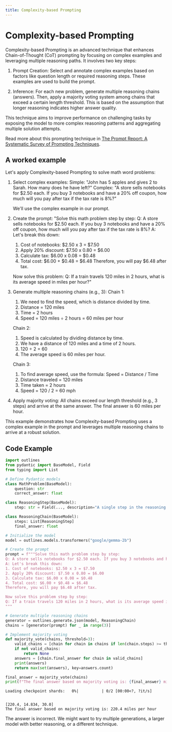 ```yaml
---
title: Complexity-based Prompting
---
```


# Complexity-based Prompting


Complexity-based Prompting is an advanced technique that enhances Chain-of-Thought (CoT) prompting by focusing on complex examples and leveraging multiple reasoning paths. It involves two key steps:

1. Prompt Creation: Select and annotate complex examples based on factors like question length or required reasoning steps. These examples are used to build the prompt.

2. Inference: For each new problem, generate multiple reasoning chains (answers). Then, apply a majority voting system among chains that exceed a certain length threshold. This is based on the assumption that longer reasoning indicates higher answer quality.

This technique aims to improve performance on challenging tasks by exposing the model to more complex reasoning patterns and aggregating multiple solution attempts.

Read more about this prompting technique in [The Prompt Report: A Systematic Survey of Prompting Techniques](https://arxiv.org/abs/2406.06608).

## A worked example


Let's apply Complexity-based Prompting to solve math word problems:

1. Select complex examples:
   Simple: "John has 5 apples and gives 2 to Sarah. How many does he have left?"
   Complex: "A store sells notebooks for $2.50 each. If you buy 3 notebooks and have a 20% off coupon, how much will you pay after tax if the tax rate is 8%?"

   We'll use the complex example in our prompt.

2. Create the prompt:
   "Solve this math problem step by step:
   Q: A store sells notebooks for $2.50 each. If you buy 3 notebooks and have a 20% off coupon, how much will you pay after tax if the tax rate is 8%?
   A: Let's break this down:
   1. Cost of notebooks: $2.50 x 3 = $7.50
   2. Apply 20% discount: $7.50 x 0.80 = $6.00
   3. Calculate tax: $6.00 x 0.08 = $0.48
   4. Total cost: $6.00 + $0.48 = $6.48
   Therefore, you will pay $6.48 after tax.

   Now solve this problem:
   Q: If a train travels 120 miles in 2 hours, what is its average speed in miles per hour?"

3. Generate multiple reasoning chains (e.g., 3):
   Chain 1:
   1. We need to find the speed, which is distance divided by time.
   2. Distance = 120 miles
   3. Time = 2 hours
   4. Speed = 120 miles ÷ 2 hours = 60 miles per hour

   Chain 2:
   1. Speed is calculated by dividing distance by time.
   2. We have a distance of 120 miles and a time of 2 hours.
   3. 120 ÷ 2 = 60
   4. The average speed is 60 miles per hour.

   Chain 3:
   1. To find average speed, use the formula: Speed = Distance / Time
   2. Distance traveled = 120 miles
   3. Time taken = 2 hours
   4. Speed = 120 / 2 = 60 mph

4. Apply majority voting:
   All chains exceed our length threshold (e.g., 3 steps) and arrive at the same answer.
   The final answer is 60 miles per hour.

This example demonstrates how Complexity-based Prompting uses a complex example in the prompt and leverages multiple reasoning chains to arrive at a robust solution.

## Code Example






```python
import outlines
from pydantic import BaseModel, Field
from typing import List

# Define Pydantic models
class MathProblem(BaseModel):
    question: str
    correct_answer: float

class ReasoningStep(BaseModel):
    step: str = Field(..., description="A single step in the reasoning process")

class ReasoningChain(BaseModel):
    steps: List[ReasoningStep]
    final_answer: float

# Initialize the model
model = outlines.models.transformers("google/gemma-2b")

# Create the prompt
prompt = f"""Solve this math problem step by step:
Q: A store sells notebooks for $2.50 each. If you buy 3 notebooks and have a 20% off coupon, how much will you pay after tax if the tax rate is 8%?
A: Let's break this down:
1. Cost of notebooks: $2.50 x 3 = $7.50
2. Apply 20% discount: $7.50 x 0.80 = $6.00
3. Calculate tax: $6.00 x 0.08 = $0.48
4. Total cost: $6.00 + $0.48 = $6.48
Therefore, you will pay $6.48 after tax.

Now solve this problem step by step:
Q: If a train travels 120 miles in 2 hours, what is its average speed in miles per hour?
"""

# Generate multiple reasoning chains
generator = outlines.generate.json(model, ReasoningChain)
chains = [generator(prompt) for _ in range(3)]

# Implement majority voting
def majority_vote(chains, threshold=3):
    valid_chains = [chain for chain in chains if len(chain.steps) >= threshold]
    if not valid_chains:
        return None
    answers = [chain.final_answer for chain in valid_chains]
    print(answers)
    return max(set(answers), key=answers.count)

final_answer = majority_vote(chains)
print(f"The final answer based on majority voting is: {final_answer} miles per hour")
```


    Loading checkpoint shards:   0%|          | 0/2 [00:00<?, ?it/s]


    [220.4, 14.834, 30.0]
    The final answer based on majority voting is: 220.4 miles per hour


The answer is incorrect. We might want to try multiple generations, a larger model with better reasoning, or a different technique.


```python

```
